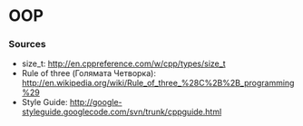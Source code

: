 OOP
==================

### Sources
* size_t: http://en.cppreference.com/w/cpp/types/size_t
* Rule of three (Голямата Четворка): http://en.wikipedia.org/wiki/Rule_of_three_%28C%2B%2B_programming%29
* Style Guide: http://google-styleguide.googlecode.com/svn/trunk/cppguide.html
